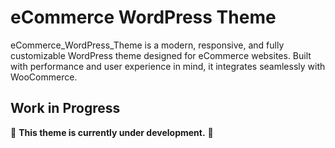# eCommerce WordPress Theme

eCommerce_WordPress_Theme is a modern, responsive, and fully customizable WordPress theme designed for eCommerce websites. Built with performance and user experience in mind, it integrates seamlessly with WooCommerce.

## Work in Progress

🚧 **This theme is currently under development.** 🚧
